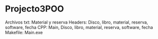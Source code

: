 # Projecto3POO
Archivos txt: Material y reserva
Headers: Disco, libro, material, reserva, software, fecha
CPP: Main, Disco, libro, material, reserva, software, fecha
Makefile: Main.exe
